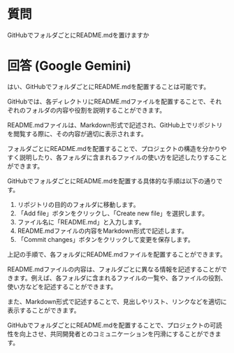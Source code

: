 # 質問
GitHubでフォルダごとにREADME.mdを置けますか 

# 回答 (Google Gemini)
はい、GitHubでフォルダごとにREADME.mdを配置することは可能です。

GitHubでは、各ディレクトリにREADME.mdファイルを配置することで、それぞれのフォルダの内容や役割を説明することができます。

README.mdファイルは、Markdown形式で記述され、GitHub上でリポジトリを閲覧する際に、その内容が適切に表示されます。

フォルダごとにREADME.mdを配置することで、プロジェクトの構造を分かりやすく説明したり、各フォルダに含まれるファイルの使い方を記述したりすることができます。

GitHubでフォルダごとにREADME.mdを配置する具体的な手順は以下の通りです。

1.  リポジトリの目的のフォルダに移動します。
2.  「Add file」ボタンをクリックし、「Create new file」を選択します。
3.  ファイル名に「README.md」と入力します。
4.  README.mdファイルの内容をMarkdown形式で記述します。
5.  「Commit changes」ボタンをクリックして変更を保存します。

上記の手順で、各フォルダにREADME.mdファイルを配置することができます。

README.mdファイルの内容は、フォルダごとに異なる情報を記述することができます。例えば、各フォルダに含まれるファイルの一覧や、各ファイルの役割、使い方などを記述することができます。

また、Markdown形式で記述することで、見出しやリスト、リンクなどを適切に表示することができます。

GitHubでフォルダごとにREADME.mdを配置することで、プロジェクトの可読性を向上させ、共同開発者とのコミュニケーションを円滑にすることができます。

